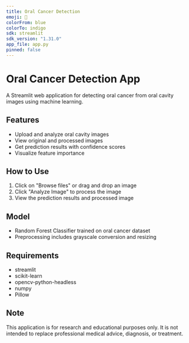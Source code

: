 ```yaml
---
title: Oral Cancer Detection
emoji: 🦷
colorFrom: blue
colorTo: indigo
sdk: streamlit
sdk_version: "1.31.0"
app_file: app.py
pinned: false
---
```


# Oral Cancer Detection App

A Streamlit web application for detecting oral cancer from oral cavity images using machine learning.

## Features
- Upload and analyze oral cavity images
- View original and processed images
- Get prediction results with confidence scores
- Visualize feature importance

## How to Use
1. Click on "Browse files" or drag and drop an image
2. Click "Analyze Image" to process the image
3. View the prediction results and processed image

## Model
- Random Forest Classifier trained on oral cancer dataset
- Preprocessing includes grayscale conversion and resizing

## Requirements
- streamlit
- scikit-learn
- opencv-python-headless
- numpy
- Pillow

## Note

This application is for research and educational purposes only. It is not intended to replace professional medical advice, diagnosis, or treatment.
